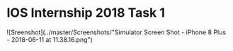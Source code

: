 # IOS Internship 2018 Task 1

![Sreenshot](../master/Screenshots/"Simulator Screen Shot - iPhone 8 Plus - 2018-06-11 at 11.38.16.png")
